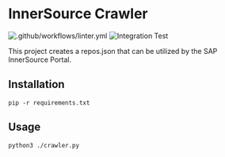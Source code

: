 # InnerSource Crawler
![.github/workflows/linter.yml](https://github.com/zkoppert/innersource-crawler/actions/workflows/linter.yml/badge.svg) ![Integration Test](https://github.com/zkoppert/innersource-crawler/actions/workflows/integration_tests.yml/badge.svg)

This project creates a repos.json that can be utilized by the SAP InnerSource Portal.

## Installation
`pip -r requirements.txt`

## Usage
`python3 ./crawler.py`
